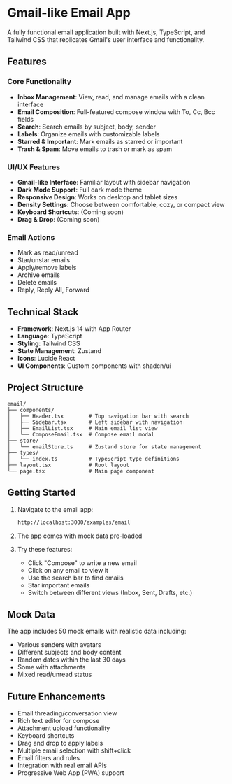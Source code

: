 # Gmail-like Email App

A fully functional email application built with Next.js, TypeScript, and Tailwind CSS that replicates Gmail's user interface and functionality.

## Features

### Core Functionality

- **Inbox Management**: View, read, and manage emails with a clean interface
- **Email Composition**: Full-featured compose window with To, Cc, Bcc fields
- **Search**: Search emails by subject, body, sender
- **Labels**: Organize emails with customizable labels
- **Starred & Important**: Mark emails as starred or important
- **Trash & Spam**: Move emails to trash or mark as spam

### UI/UX Features

- **Gmail-like Interface**: Familiar layout with sidebar navigation
- **Dark Mode Support**: Full dark mode theme
- **Responsive Design**: Works on desktop and tablet sizes
- **Density Settings**: Choose between comfortable, cozy, or compact view
- **Keyboard Shortcuts**: (Coming soon)
- **Drag & Drop**: (Coming soon)

### Email Actions

- Mark as read/unread
- Star/unstar emails
- Apply/remove labels
- Archive emails
- Delete emails
- Reply, Reply All, Forward

## Technical Stack

- **Framework**: Next.js 14 with App Router
- **Language**: TypeScript
- **Styling**: Tailwind CSS
- **State Management**: Zustand
- **Icons**: Lucide React
- **UI Components**: Custom components with shadcn/ui

## Project Structure

```
email/
├── components/
│   ├── Header.tsx        # Top navigation bar with search
│   ├── Sidebar.tsx       # Left sidebar with navigation
│   ├── EmailList.tsx     # Main email list view
│   └── ComposeEmail.tsx  # Compose email modal
├── store/
│   └── emailStore.ts     # Zustand store for state management
├── types/
│   └── index.ts          # TypeScript type definitions
├── layout.tsx            # Root layout
└── page.tsx              # Main page component
```

## Getting Started

1. Navigate to the email app:

   ```bash
   http://localhost:3000/examples/email
   ```

2. The app comes with mock data pre-loaded

3. Try these features:
   - Click "Compose" to write a new email
   - Click on any email to view it
   - Use the search bar to find emails
   - Star important emails
   - Switch between different views (Inbox, Sent, Drafts, etc.)

## Mock Data

The app includes 50 mock emails with realistic data including:

- Various senders with avatars
- Different subjects and body content
- Random dates within the last 30 days
- Some with attachments
- Mixed read/unread status

## Future Enhancements

- Email threading/conversation view
- Rich text editor for compose
- Attachment upload functionality
- Keyboard shortcuts
- Drag and drop to apply labels
- Multiple email selection with shift+click
- Email filters and rules
- Integration with real email APIs
- Progressive Web App (PWA) support
